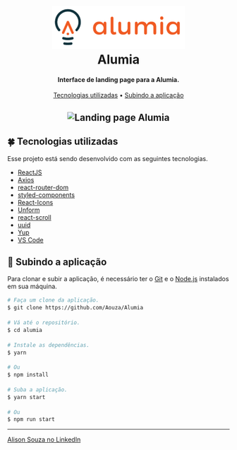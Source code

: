 <h1 align="center">
    <img alt="Alumia" src="./.github/alumia-logo-laranja.png" />
    <br>
    Alumia
</h1>

<h4 align="center">
  Interface de landing page para a Alumia.
</h4>

<p align="center">
 <a href="#four_leaf_clover-tecnologias-utilizadas">Tecnologias utilizadas</a> •
 <a href="#rocket-subindo-a-aplicação">Subindo a aplicação</a>
</p>

<h2 align="center">
  <img alt="Landing page Alumia" title="Landing page Alumia" src="./.github/alumia.gif" />
</h2>

## :four_leaf_clover: Tecnologias utilizadas

Esse projeto está sendo desenvolvido com as seguintes tecnologias.

- [ReactJS](https://reactjs.org/)
- [Axios](https://github.com/axios/axios)
- [react-router-dom](https://github.com/ReactTraining/react-router)
- [styled-components](https://www.styled-components.com/)
- [React-Icons](https://react-icons.github.io/react-icons/)
- [Unform](https://github.com/Rocketseat/unform)
- [react-scroll](https://github.com/fisshy/react-scroll)
- [uuid](https://github.com/uuidjs/uuid)
- [Yup](https://github.com/jquense/yup)
- [VS Code][vc]

## :rocket: Subindo a aplicação

Para clonar e subir a aplicação, é necessário ter o [Git](https://git-scm.com) e o [Node.js][nodejs] instalados em sua máquina.

```bash
# Faça um clone da aplicação.
$ git clone https://github.com/Aouza/Alumia

# Vá até o repositório.
$ cd alumia

# Instale as dependências.
$ yarn

# Ou
$ npm install

# Suba a aplicação.
$ yarn start

# Ou
$ npm run start

```

---

[Alison Souza no LinkedIn](https://www.linkedin.com/in/alisonsouza/)

[nodejs]: https://nodejs.org/
[yarn]: https://yarnpkg.com/
[vc]: https://code.visualstudio.com/
